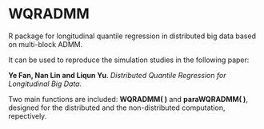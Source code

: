 # WQRADMM
R package for longitudinal quantile regression in distributed big data based on multi-block ADMM.

It can be used to reproduce the simulation studies in the following paper:

**Ye Fan, Nan Lin and Liqun Yu**. *Distributed Quantile Regression for Longitudinal Big Data.*

Two main functions are included: **WQRADMM( )** and **paraWQRADMM( )**, designed for the distributed and the non-distributed computation, repectively. 
